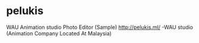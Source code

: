 # pelukis
WAU Animation studio Photo Editor (Sample)
http://pelukis.ml/
-WAU studio (Animation Company Located At Malaysia)
